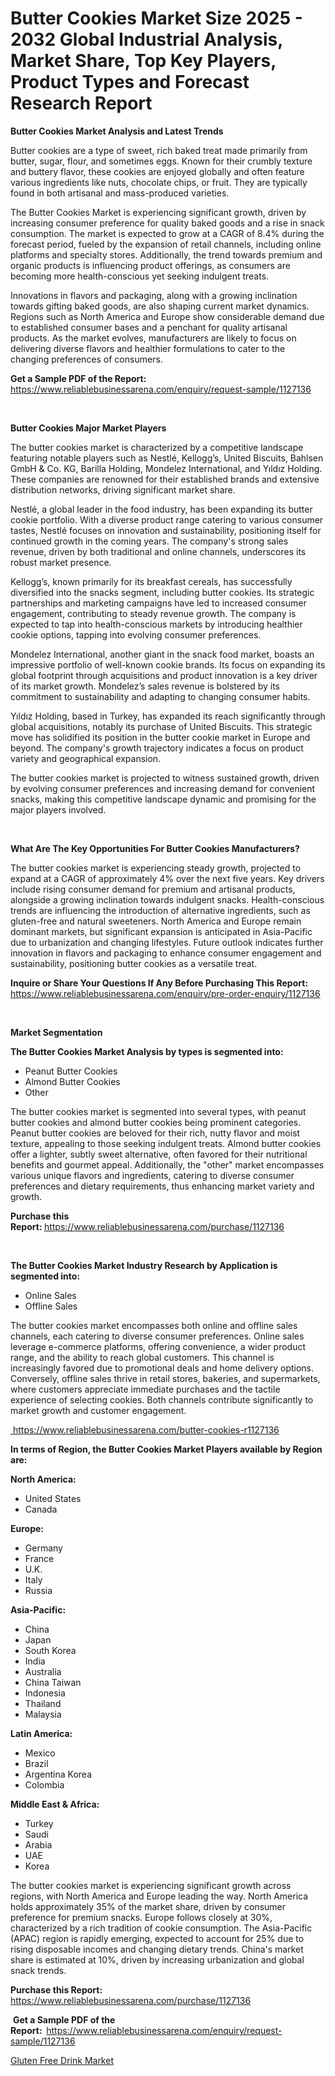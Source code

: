 <p><h1>Butter Cookies Market Size 2025 - 2032 Global Industrial Analysis, Market Share, Top Key Players, Product Types and Forecast Research Report</h1></p><p><strong>Butter Cookies Market Analysis and Latest Trends</strong></p>
<p><p>Butter cookies are a type of sweet, rich baked treat made primarily from butter, sugar, flour, and sometimes eggs. Known for their crumbly texture and buttery flavor, these cookies are enjoyed globally and often feature various ingredients like nuts, chocolate chips, or fruit. They are typically found in both artisanal and mass-produced varieties.</p><p>The Butter Cookies Market is experiencing significant growth, driven by increasing consumer preference for quality baked goods and a rise in snack consumption. The market is expected to grow at a CAGR of 8.4% during the forecast period, fueled by the expansion of retail channels, including online platforms and specialty stores. Additionally, the trend towards premium and organic products is influencing product offerings, as consumers are becoming more health-conscious yet seeking indulgent treats.</p><p>Innovations in flavors and packaging, along with a growing inclination towards gifting baked goods, are also shaping current market dynamics. Regions such as North America and Europe show considerable demand due to established consumer bases and a penchant for quality artisanal products. As the market evolves, manufacturers are likely to focus on delivering diverse flavors and healthier formulations to cater to the changing preferences of consumers.</p></p>
<p><strong>Get a Sample PDF of the Report:&nbsp;</strong> <a href="https://www.reliablebusinessarena.com/enquiry/request-sample/1127136?utm_campaign=2042&utm_medium=2&utm_source=Github&utm_content=ia&utm_term=07042025&utm_id=butter-cookies">https://www.reliablebusinessarena.com/enquiry/request-sample/1127136</a></p>
<p>&nbsp;</p>
<p><strong>Butter Cookies Major Market Players</strong></p>
<p><p>The butter cookies market is characterized by a competitive landscape featuring notable players such as Nestlé, Kellogg’s, United Biscuits, Bahlsen GmbH & Co. KG, Barilla Holding, Mondelez International, and Yıldız Holding. These companies are renowned for their established brands and extensive distribution networks, driving significant market share.</p><p>Nestlé, a global leader in the food industry, has been expanding its butter cookie portfolio. With a diverse product range catering to various consumer tastes, Nestlé focuses on innovation and sustainability, positioning itself for continued growth in the coming years. The company's strong sales revenue, driven by both traditional and online channels, underscores its robust market presence.</p><p>Kellogg’s, known primarily for its breakfast cereals, has successfully diversified into the snacks segment, including butter cookies. Its strategic partnerships and marketing campaigns have led to increased consumer engagement, contributing to steady revenue growth. The company is expected to tap into health-conscious markets by introducing healthier cookie options, tapping into evolving consumer preferences.</p><p>Mondelez International, another giant in the snack food market, boasts an impressive portfolio of well-known cookie brands. Its focus on expanding its global footprint through acquisitions and product innovation is a key driver of its market growth. Mondelez’s sales revenue is bolstered by its commitment to sustainability and adapting to changing consumer habits.</p><p>Yıldız Holding, based in Turkey, has expanded its reach significantly through global acquisitions, notably its purchase of United Biscuits. This strategic move has solidified its position in the butter cookie market in Europe and beyond. The company's growth trajectory indicates a focus on product variety and geographical expansion.</p><p>The butter cookies market is projected to witness sustained growth, driven by evolving consumer preferences and increasing demand for convenient snacks, making this competitive landscape dynamic and promising for the major players involved.</p></p>
<p>&nbsp;</p>
<p><strong>What Are The Key Opportunities For Butter Cookies Manufacturers?</strong></p>
<p><p>The butter cookies market is experiencing steady growth, projected to expand at a CAGR of approximately 4% over the next five years. Key drivers include rising consumer demand for premium and artisanal products, alongside a growing inclination towards indulgent snacks. Health-conscious trends are influencing the introduction of alternative ingredients, such as gluten-free and natural sweeteners. North America and Europe remain dominant markets, but significant expansion is anticipated in Asia-Pacific due to urbanization and changing lifestyles. Future outlook indicates further innovation in flavors and packaging to enhance consumer engagement and sustainability, positioning butter cookies as a versatile treat.</p></p>
<p><strong>Inquire or Share Your Questions If Any Before Purchasing This Report:</strong> <a href="https://www.reliablebusinessarena.com/enquiry/pre-order-enquiry/1127136?utm_campaign=2042&utm_medium=2&utm_source=Github&utm_content=ia&utm_term=07042025&utm_id=butter-cookies">https://www.reliablebusinessarena.com/enquiry/pre-order-enquiry/1127136</a></p>
<p>&nbsp;</p>
<p><strong>Market Segmentation</strong></p>
<p><strong>The Butter Cookies Market Analysis by types is segmented into:</strong></p>
<p><ul><li>Peanut Butter Cookies</li><li>Almond Butter Cookies</li><li>Other</li></ul></p>
<p><p>The butter cookies market is segmented into several types, with peanut butter cookies and almond butter cookies being prominent categories. Peanut butter cookies are beloved for their rich, nutty flavor and moist texture, appealing to those seeking indulgent treats. Almond butter cookies offer a lighter, subtly sweet alternative, often favored for their nutritional benefits and gourmet appeal. Additionally, the "other" market encompasses various unique flavors and ingredients, catering to diverse consumer preferences and dietary requirements, thus enhancing market variety and growth.</p></p>
<p><strong>Purchase this Report:&nbsp;</strong><a href="https://www.reliablebusinessarena.com/purchase/1127136?utm_campaign=2042&utm_medium=2&utm_source=Github&utm_content=ia&utm_term=07042025&utm_id=butter-cookies">https://www.reliablebusinessarena.com/purchase/1127136</a></p>
<p>&nbsp;</p>
<p><strong>The Butter Cookies Market Industry Research by Application is segmented into:</strong></p>
<p><ul><li>Online Sales</li><li>Offline Sales</li></ul></p>
<p><p>The butter cookies market encompasses both online and offline sales channels, each catering to diverse consumer preferences. Online sales leverage e-commerce platforms, offering convenience, a wider product range, and the ability to reach global customers. This channel is increasingly favored due to promotional deals and home delivery options. Conversely, offline sales thrive in retail stores, bakeries, and supermarkets, where customers appreciate immediate purchases and the tactile experience of selecting cookies. Both channels contribute significantly to market growth and customer engagement.</p></p>
<p><a href="https://www.reliablebusinessarena.com/butter-cookies-r1127136?utm_campaign=2042&utm_medium=2&utm_source=Github&utm_content=ia&utm_term=07042025&utm_id=butter-cookies">&nbsp;https://www.reliablebusinessarena.com/butter-cookies-r1127136</a></p>
<p><strong>In terms of Region, the Butter Cookies Market Players available by Region are:</strong></p>
<p>
    <p> <strong> North America: </strong>
        <ul>
            <li>United States</li>
            <li>Canada</li>
        </ul>
        </p> 
    <p> <strong> Europe: </strong>
        <ul>
            <li>Germany</li>
            <li>France</li>
            <li>U.K.</li>
            <li>Italy</li>
            <li>Russia</li>
        </ul>
        </p> 
    <p> <strong> Asia-Pacific: </strong>
        <ul>
            <li>China</li>
            <li>Japan</li>
            <li>South Korea</li>
            <li>India</li>
            <li>Australia</li>
            <li>China Taiwan</li>
            <li>Indonesia</li>
            <li>Thailand</li>
            <li>Malaysia</li>
        </ul>
        </p> 
    <p> <strong> Latin America: </strong>
        <ul>
            <li>Mexico</li>
            <li>Brazil</li>
            <li>Argentina Korea</li>
            <li>Colombia</li>
        </ul>
        </p> 
    <p> <strong> Middle East & Africa: </strong>
        <ul>
            <li>Turkey</li>
            <li>Saudi</li>
            <li>Arabia</li>
            <li>UAE</li>
            <li>Korea</li>
        </ul>
    </p>
    </p>
<p><p>The butter cookies market is experiencing significant growth across regions, with North America and Europe leading the way. North America holds approximately 35% of the market share, driven by consumer preference for premium snacks. Europe follows closely at 30%, characterized by a rich tradition of cookie consumption. The Asia-Pacific (APAC) region is rapidly emerging, expected to account for 25% due to rising disposable incomes and changing dietary trends. China's market share is estimated at 10%, driven by increasing urbanization and global snack trends.</p></p>
<p><strong>Purchase this Report: </strong><a href="https://www.reliablebusinessarena.com/purchase/1127136?utm_campaign=2042&utm_medium=2&utm_source=Github&utm_content=ia&utm_term=07042025&utm_id=butter-cookies">https://www.reliablebusinessarena.com/purchase/1127136</a></p>
<p>&nbsp;<strong>Get a Sample PDF of the Report:&nbsp;&nbsp;</strong><a href="https://www.reliablebusinessarena.com/enquiry/request-sample/1127136?utm_campaign=2042&utm_medium=2&utm_source=Github&utm_content=ia&utm_term=07042025&utm_id=butter-cookies">https://www.reliablebusinessarena.com/enquiry/request-sample/1127136</a></p>
<p><strong></strong></p>
<p><p><a href="https://github.com/willjis/Market-Research-Report-List-1/blob/main/gluten-free-drink-market.md?utm_campaign=2042&utm_medium=2&utm_source=Github&utm_content=ia&utm_term=07042025&utm_id=butter-cookies">Gluten Free Drink Market</a></p></p>